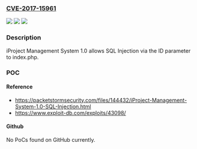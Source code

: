 ### [CVE-2017-15961](https://cve.mitre.org/cgi-bin/cvename.cgi?name=CVE-2017-15961)
![](https://img.shields.io/static/v1?label=Product&message=n%2Fa&color=blue)
![](https://img.shields.io/static/v1?label=Version&message=n%2Fa&color=blue)
![](https://img.shields.io/static/v1?label=Vulnerability&message=n%2Fa&color=brighgreen)

### Description

iProject Management System 1.0 allows SQL Injection via the ID parameter to index.php.

### POC

#### Reference
- https://packetstormsecurity.com/files/144432/iProject-Management-System-1.0-SQL-Injection.html
- https://www.exploit-db.com/exploits/43098/

#### Github
No PoCs found on GitHub currently.

